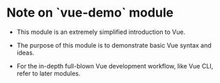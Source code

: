 <h1>Note on `vue-demo` module</h1>

* This module is an extremely simplified introduction to Vue.

* The purpose of this module is to demonstrate basic Vue syntax and ideas.

* For the in-depth full-blown Vue development workflow, like Vue CLI, refer to later modules.